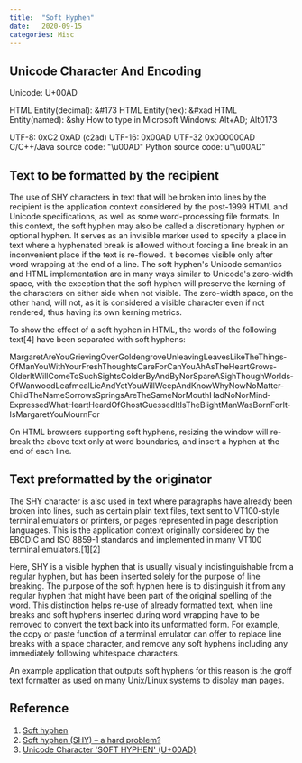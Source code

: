 ```yaml
---
title:  "Soft Hyphen"
date:   2020-09-15
categories: Misc
---
```


## Unicode Character And Encoding

Unicode: U+00AD

HTML Entity(decimal): &#173
HTML Entity(hex): &#xad
HTML Entity(named): &shy
How to type in Microsoft Windows: Alt+AD; Alt0173

UTF-8: 0xC2 0xAD (c2ad)
UTF-16: 0x00AD
UTF-32 0x000000AD
C/C++/Java source code: "\u00AD"
Python source code: u"\u00AD"

## Text to be formatted by the recipient

The use of SHY characters in text that will be broken into lines by the recipient is the application context considered by the post-1999 HTML and Unicode specifications, as well as some word-processing file formats. In this context, the soft hyphen may also be called a discretionary hyphen or optional hyphen. It serves as an invisible marker used to specify a place in text where a hyphenated break is allowed without forcing a line break in an inconvenient place if the text is re-flowed. It becomes visible only after word wrapping at the end of a line. The soft hyphen's Unicode semantics and HTML implementation are in many ways similar to Unicode's zero-width space, with the exception that the soft hyphen will preserve the kerning of the characters on either side when not visible. The zero-width space, on the other hand, will not, as it is considered a visible character even if not rendered, thus having its own kerning metrics.

To show the effect of a soft hyphen in HTML, the words of the following text[4] have been separated with soft hyphens:

<p>
    Margaret&shy;Are&shy;You&shy;Grieving&shy;Over&shy;Goldengrove&shy;Unleaving&shy;Leaves&shy;Like&shy;The&shy;Things&shy;Of&shy;Man&shy;You&shy;With&shy;Your&shy;Fresh&shy;Thoughts&shy;Care&shy;For&shy;Can&shy;You&shy;Ah&shy;As&shy;The&shy;Heart&shy;Grows&shy;Older&shy;It&shy;Will&shy;Come&shy;To&shy;Such&shy;Sights&shy;Colder&shy;By&shy;And&shy;By&shy;Nor&shy;Spare&shy;A&shy;Sigh&shy;Though&shy;Worlds&shy;Of&shy;Wanwood&shy;Leafmeal&shy;Lie&shy;And&shy;Yet&shy;You&shy;Will&shy;Weep&shy;And&shy;Know&shy;Why&shy;Now&shy;No&shy;Matter&shy;Child&shy;The&shy;Name&shy;Sorrows&shy;Springs&shy;Are&shy;The&shy;Same&shy;Nor&shy;Mouth&shy;Had&shy;No&shy;Nor&shy;Mind&shy;Expressed&shy;What&shy;Heart&shy;Heard&shy;Of&shy;Ghost&shy;Guessed&shy;It&shy;Is&shy;The&shy;Blight&shy;Man&shy;Was&shy;Born&shy;For&shy;It&shy;Is&shy;Margaret&shy;You&shy;Mourn&shy;For
</p>

On HTML browsers supporting soft hyphens, resizing the window will re-break the above text only at word boundaries, and insert a hyphen at the end of each line.

## Text preformatted by the originator

The SHY character is also used in text where paragraphs have already been broken into lines, such as certain plain text files, text sent to VT100-style terminal emulators or printers, or pages represented in page description languages. This is the application context originally considered by the EBCDIC and ISO 8859-1 standards and implemented in many VT100 terminal emulators.[1][2]

Here, SHY is a visible hyphen that is usually visually indistinguishable from a regular hyphen, but has been inserted solely for the purpose of line breaking. The purpose of the soft hyphen here is to distinguish it from any regular hyphen that might have been part of the original spelling of the word. This distinction helps re-use of already formatted text, when line breaks and soft hyphens inserted during word wrapping have to be removed to convert the text back into its unformatted form. For example, the copy or paste function of a terminal emulator can offer to replace line breaks with a space character, and remove any soft hyphens including any immediately following whitespace characters.

An example application that outputs soft hyphens for this reason is the groff text formatter as used on many Unix/Linux systems to display man pages.

## Reference

1. [Soft hyphen](https://en.wikipedia.org/wiki/Soft_hyphen)
2. [Soft hyphen (SHY) – a hard problem?](http://jkorpela.fi/shy.html)
3. [Unicode Character 'SOFT HYPHEN' (U+00AD)](http://www.fileformat.info/info/unicode/char/ad/index.htm)
